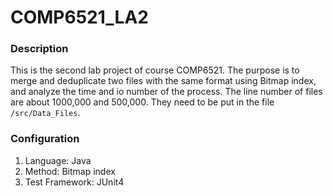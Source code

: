 # COMP6521_LA2

### Description
This is the second lab project of course COMP6521. The purpose is to merge and deduplicate two files with the same format using Bitmap index, and analyze the time and io number of the process. The line number of files are about 1000,000 and 500,000. They need to be put in the file `/src/Data_Files`.

### Configuration
1. Language: Java
2. Method: Bitmap index
3. Test Framework: JUnit4
